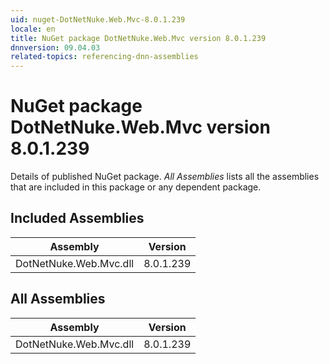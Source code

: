 ```yaml
---
uid: nuget-DotNetNuke.Web.Mvc-8.0.1.239
locale: en
title: NuGet package DotNetNuke.Web.Mvc version 8.0.1.239
dnnversion: 09.04.03
related-topics: referencing-dnn-assemblies
---
```


# NuGet package DotNetNuke.Web.Mvc version 8.0.1.239
Details of published NuGet package.
*All Assemblies* lists all the assemblies that are included in this package or any dependent package.

## Included Assemblies

|Assembly|Version|
|---|---|
|DotNetNuke.Web.Mvc.dll|8.0.1.239|

## All Assemblies

|Assembly|Version|
|---|---|
|DotNetNuke.Web.Mvc.dll|8.0.1.239|

